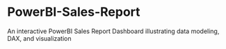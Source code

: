 # PowerBI-Sales-Report
An interactive PowerBI Sales Report Dashboard illustrating data modeling, DAX, and visualization
